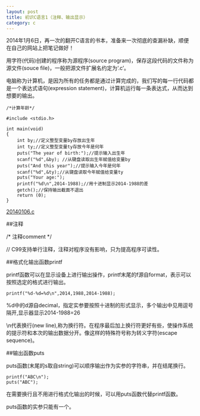 ```yaml
---
layout: post
title: 初识C语言1（注释、输出显示）
category: c
---
```


2014年1月6日，再一次的翻开C语言的书本，准备来一次彻底的查漏补缺，顺便在自己的网站上把笔记做好！

用字符(代码)创建的程序称为源程序(source program)，保存这段代码的文件称为源文件(souce file)，一般把源文件扩展名约定为‘.c’。

电脑称为计算机，是因为所有的任务都是通过计算完成的，我们写的每一行代码都是一个表达式语句(expression statement)，计算机运行每一条表达式，从而达到想要的输出。

    /*计算年龄*/
    
    #include <stdio.h>
    
    int main(void)
    {
        int by;//定义整型变量by存放出生年
        int ty;//定义整型变量ty存放今年是何年 
        puts("The year of birth:");//提示输入出生年 
        scanf("%d",&by); //从键盘读取出生年赋值给变量by
        puts("And this year");//提示输入今年是何年
        scanf("%d",&ty);//从键盘读取今年赋值给变量ty
        puts("Your age:"); 
        printf("%d\n",2014-1988);//用十进制显示2014-1988的差
        getch();//保持输出截面不退出 
        return (0);
    }

[20140106.c](http://oriyao.oss-cn-hangzhou.aliyuncs.com/website/C/201401/2014010601.c)

##注释

/* 注释comment */

// C99支持单行注释，注释对程序没有影响，只为提高程序可读性。

##格式化输出函数printf

printf函数可以在显示设备上进行输出操作，printf末尾的f源自format，表示可以按照选定的格式进行输出。

    printf("%d-%d=%d\n",2014,1988,2014-1988);

%d中的d源自decimal，指定实参要按照十进制的形式显示，多个输出中见用逗号隔开,显示器显示2014-1988=26

\n代表换行(new line),称为换行符。在程序最后加上换行符更好有些，使操作系统的提示符和本次的输出数据分开。像这样的特殊符号称为转义字符(escape sequence)。

##输出函数puts

puts函数(末尾的s取自string)可以顺序输出作为实参的字符串，并在结尾换行。

    printf("ABC\n");
    puts("ABC");
    
在需要换行且不用进行格式化输出的时候，可以用puts函数代替printf函数。

puts函数的实参只能有一个。


